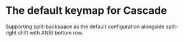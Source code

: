 # The default keymap for Cascade

Supporting split-backspace as the default configuration alongside split-right shift with ANSI bottom row.
